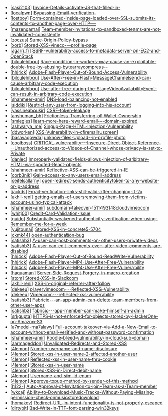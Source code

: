 * [[sasi2103](https://hackerone.com/sasi2103)] [Invoice-Details-activate-JS-that-filled-in-](https://hackerone.com/reports/21034)
* [[localpwn](https://hackerone.com/localpwn)] [Bypassing-Email-verification-](https://hackerone.com/reports/49304)
* [[lostboy](https://hackerone.com/lostboy)] [Form-contained-inside-page-loaded-over-SSL-submits-its-contents-to-another-page-over-HTTP---](https://hackerone.com/reports/37652)
* [[mazengamal](https://hackerone.com/mazengamal)] [Team-member-invitations-to-sandboxed-teams-are-not-invalidated-consistently](https://hackerone.com/reports/46429)
* [[zoczus](https://hackerone.com/zoczus)] [Same-Origin-Policy-bypass](https://hackerone.com/reports/47495)
* [[xorb](https://hackerone.com/xorb)] [Stored-XSS-vineco---profile-page](https://hackerone.com/reports/36986)
* [[agarri_fr](https://hackerone.com/agarri_fr)] [SSRF-vulnerability-access-to-metadata-server-on-EC2-and-OpenStack](https://hackerone.com/reports/53088)
* [[biloulehibou](https://hackerone.com/biloulehibou)] [Race-condition-in-workers-may-cause-an-exploitable-double-free-by-abusing-bytearraycompress--](https://hackerone.com/reports/47227)
* [[hhj4ck](https://hackerone.com/hhj4ck)] [Adobe-Flash-Player-Out-of-Bound-Access-Vulnerability](https://hackerone.com/reports/47012)
* [[biloulehibou](https://hackerone.com/biloulehibou)] [Use-After-Free-in-Flash-MessageChannelsend-can-cause-arbitrary-code-execution](https://hackerone.com/reports/47234)
* [[biloulehibou](https://hackerone.com/biloulehibou)] [Use-after-free-during-the-StageVideoAvailabilityEvent-can-result-in-arbitrary-code-execution](https://hackerone.com/reports/47232)
* [[shahmeer-amir](https://hackerone.com/shahmeer-amir)] [DNS-load-balancing-not-enabled](https://hackerone.com/reports/26181)
* [[siddiki](https://hackerone.com/siddiki)] [Restrict-any-user-from-logging-into-his-account](https://hackerone.com/reports/48416)
* [[yassineaboukir](https://hackerone.com/yassineaboukir)] [CSRF-token-leakage](https://hackerone.com/reports/46736)
* [[anshuman_bh](https://hackerone.com/anshuman_bh)] [Frictionless-Transferring-of-Wallet-Ownership](https://hackerone.com/reports/46618)
* [[smiegles](https://hackerone.com/smiegles)] [learn-more-here-reward-email---domain-expired](https://hackerone.com/reports/52532)
* [[ashwarya_me](https://hackerone.com/ashwarya_me)] [Singup-Page-HTML-Injection-Vulnerability](https://hackerone.com/reports/31554)
* [[ddworken](https://hackerone.com/ddworken)] [XSS-Vulnerability-in-cfiremailruscreen1](https://hackerone.com/reports/47322)
* [[basavagowda](https://hackerone.com/basavagowda)] [unknow-files-Upload--in-profile-photo](https://hackerone.com/reports/52383)
* [[coolboss](https://hackerone.com/coolboss)] [CRITICAL-vulnerability---Insecure-Direct-Object-Reference---Unauthorized-access-to-Videos-of-Channel-whose-privacy-is-set-to-Private](https://hackerone.com/reports/45960)
* [[danlec](https://hackerone.com/danlec)] [Improperly-validated-fields-allows-injection-of-arbitrary-HTML-via-spoofed-React-objects](https://hackerone.com/reports/49652)
* [[shahmeer-amir](https://hackerone.com/shahmeer-amir)] [Reflective-XSS-can-be-triggered-in-IE](https://hackerone.com/reports/2497)
* [[corb3nik](https://hackerone.com/corb3nik)] [Gain-access-to-any-users-email-address](https://hackerone.com/reports/42154)
* [[seifelsallamy](https://hackerone.com/seifelsallamy)] [open-redirect-sends-authenticitytoken-to-any-website-or-ip-address](https://hackerone.com/reports/50752)
* [[jackds](https://hackerone.com/jackds)] [Email-verification-links-still-valid-after-changing-it-2x](https://hackerone.com/reports/51166)
* [[akhil-reni](https://hackerone.com/akhil-reni)] [getting-emails-of-usersremoving-them-from-victims-account-using-typical-attack](https://hackerone.com/reports/35287)
* [[shahmeer-amir](https://hackerone.com/shahmeer-amir)] [subdomain-takeover-1511493148cloudvimeocom](https://hackerone.com/reports/46954)
* [[whitj00](https://hackerone.com/whitj00)] [Credit-Card-Validation-Issue](https://hackerone.com/reports/29234)
* [[guido](https://hackerone.com/guido)] [Substantially-weakened-authenticity-verification-when-using-Remember-me-for-a-week](https://hackerone.com/reports/49357)
* [[yujitounai](https://hackerone.com/yujitounai)] [Stored-XSS-in-concrete5-5704](https://hackerone.com/reports/30019)
* [[ckmk44](https://hackerone.com/ckmk44)] [open-authentication-bug](https://hackerone.com/reports/48065)
* [[satishb3](https://hackerone.com/satishb3)] [A-user-can-post-comments-on-other-users-private-videos](https://hackerone.com/reports/50829)
* [[satishb3](https://hackerone.com/satishb3)] [A-user-can-edit-comments-even-after-video-comments-are-disabled](https://hackerone.com/reports/50776)
* [[hhj4ck](https://hackerone.com/hhj4ck)] [Adobe-Flash-Player-Out-of-Bound-ReadWrite-Vulnerability](https://hackerone.com/reports/31408)
* [[hhj4ck](https://hackerone.com/hhj4ck)] [Adobe-Flash-Player-MP4-Use-After-Free-Vulnerability](https://hackerone.com/reports/30567)
* [[hhj4ck](https://hackerone.com/hhj4ck)] [Adobe-Flash-Player-MP4-Use-After-Free-Vulnerability](https://hackerone.com/reports/36279)
* [[haquaman](https://hackerone.com/haquaman)] [Server-Side-Request-Forgery-in-macro-creation](https://hackerone.com/reports/50537)
* [[atom](https://hackerone.com/atom)] [Stored-XSS-in-Slackcom](https://hackerone.com/reports/6002)
* [[akhil-reni](https://hackerone.com/akhil-reni)] [XSS-in-original-referrer-after-follow](https://hackerone.com/reports/50134)
* [[dekeeu](https://hackerone.com/dekeeu)] [playervimeocom---Reflected-XSS-Vulnerability](https://hackerone.com/reports/43672)
* [[dekeeu](https://hackerone.com/dekeeu)] [Vimeocom---reflected-xss-vulnerability](https://hackerone.com/reports/42584)
* [[satishb3](https://hackerone.com/satishb3)] [Fabricio---an-app-admin-can-delete-team-members-from-other-user-apps](https://hackerone.com/reports/43065)
* [[satishb3](https://hackerone.com/satishb3)] [fabricio---app-member-can-make-himself-an-admin](https://hackerone.com/reports/42961)
* [[srkgupta](https://hackerone.com/srkgupta)] [HTTPS-is-not-enforced-for-objects-stored-by-HackerOne-on-Amazon-S3](https://hackerone.com/reports/43280)
* [[a7medel-ma7alawy](https://hackerone.com/a7medel-ma7alawy)] [Full-account-takeover-via-Add-a-New-Email-to-account-without-email-verified-and-without-password-confirmation](https://hackerone.com/reports/45084)
* [[shahmeer-amir](https://hackerone.com/shahmeer-amir)] [Poodle-bleed-vulnerability-in-cloud-sub-domain](https://hackerone.com/reports/44202)
* [[aarmageddon](https://hackerone.com/aarmageddon)] [Unvalidated-Redirects-and-Stored-XSS](https://hackerone.com/reports/44739)
* [[4lemon](https://hackerone.com/4lemon)] [Number-username-and-name-disclosure](https://hackerone.com/reports/45243)
* [[4lemon](https://hackerone.com/4lemon)] [Stored-xss-in-user-name-2-affected-another-user](https://hackerone.com/reports/47349)
* [[4lemon](https://hackerone.com/4lemon)] [Reflected-xss-in-user-name-thru-cookie](https://hackerone.com/reports/47341)
* [[4lemon](https://hackerone.com/4lemon)] [Stored-xss-in-user-name](https://hackerone.com/reports/47343)
* [[4lemon](https://hackerone.com/4lemon)] [Stored-XSS-in-Direct-debit-name](https://hackerone.com/reports/45233)
* [[4lemon](https://hackerone.com/4lemon)] [Username-and-sim-id-enum](https://hackerone.com/reports/47358)
* [[4lemon](https://hackerone.com/4lemon)] [Approve-topup-method-by-sender-of-this-method](https://hackerone.com/reports/47384)
* [[h122-](https://hackerone.com/h122-)] [Auto-Approval-of-Invitation-to-join-Team-as-a-Team-member](https://hackerone.com/reports/49566)
* [[wkcaj](https://hackerone.com/wkcaj)] [Ability-to-Download-Music-Tracks-Without-Paying-Missing-permission-check-onmusicstoredownload](https://hackerone.com/reports/43770)
* [[homakov](https://hackerone.com/homakov)] [Redirect-URL-in-intent-functionality-is-not-properly-escaped](https://hackerone.com/reports/48516)
* [[dirtybit](https://hackerone.com/dirtybit)] [Bad-Write-in-TTF-font-parsing-win32ksys](https://hackerone.com/reports/48100)
